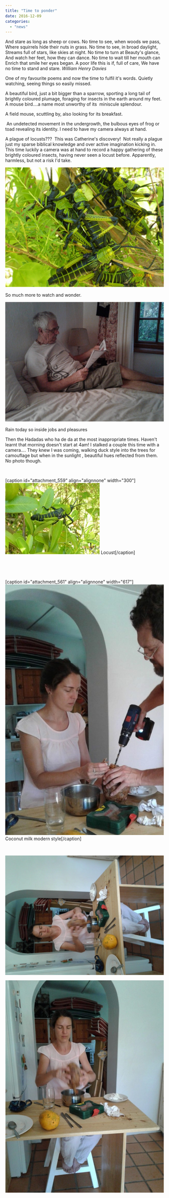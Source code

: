 ```yaml
---
title: "Time to ponder"
date: 2016-12-09
categories: 
  - "news"
---
```


And stare as long as sheep or cows. No time to see, when woods we pass, Where squirrels hide their nuts in grass. No time to see, in broad daylight, Streams full of stars, like skies at night. No time to turn at Beauty's glance, And watch her feet, how they can dance. No time to wait till her mouth can Enrich that smile her eyes began. A poor life this is if, full of care, We have no time to stand and stare. _William Henry Davies_

One of my favourite poems and now the time to fulfil it's words. Quietly watching, seeing things so easily missed.

A beautiful bird, just a bit bigger than a sparrow, sporting a long tail of brightly coloured plumage, foraging for insects in the earth around my feet. A mouse bird....a name most unworthy of its  miniscule splendour.

A field mouse, scuttling by, also looking for its breakfast.

 An undetected movement in the undergrowth, the bulbous eyes of frog or toad revealing its identity. l need to have my camera always at hand.

A plague of locusts???  This was Catherine's discovery!  Not really a plague just my sparse biblical knowledge and over active imagination kicking in. This time luckily a camera was at hand to record a happy gathering of these brightly coloured insects, having never seen a locust before. Apparently, harmless, but not a risk I'd take.

[![](images/wp-image-1955234429jpg.jpg)](https://www.artamo.click/wp-content/uploads/2016/12/wp-image-1955234429jpg.jpg)

So much more to watch and wonder.

[![](images/wp-1481306396168-e1481303400915.jpg)](https://www.artamo.click/wp-content/uploads/2016/12/wp-1481306396168.jpg)

Rain today so inside jobs and pleasures

Then the Hadadas who ha de da at the most inappropriate times. Haven't learnt that morning doesn't start at 4am! I stalked a couple this time with a camera.... They knew I was coming, walking duck style into the trees for camouflage but when in the sunlight , beautiful hues reflected from them. No photo though.

 

\[caption id="attachment\_559" align="alignnone" width="300"\][![](images/wp-image-1251464931jpg-300x225.jpg)](https://www.artamo.click/wp-content/uploads/2016/12/wp-image-1251464931jpg.jpg) Locust\[/caption\]

 

 

\[caption id="attachment\_561" align="alignnone" width="617"\][![Coconut milk modern style](images/wp-1481306514590-e1481303824274.jpg)](https://www.artamo.click/wp-content/uploads/2016/12/wp-1481306514590.jpg) Coconut milk modern style\[/caption\]

 

[![](images/wp-1481306571963.jpg)](https://www.artamo.click/wp-content/uploads/2016/12/wp-1481306571963.jpg)

[![](images/wp-1481306543858-e1481303994892.jpg)](https://www.artamo.click/wp-content/uploads/2016/12/wp-1481306543858.jpg)
